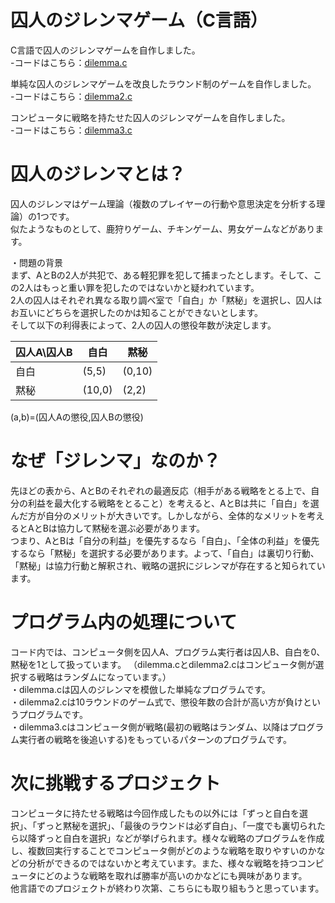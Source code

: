# 囚人のジレンマゲーム（C言語）
C言語で囚人のジレンマゲームを自作しました。<br>
-コードはこちら：[dilemma.c](dilemma.c/)　<br>

単純な囚人のジレンマゲームを改良したラウンド制のゲームを自作しました。<br>
-コードはこちら：[dilemma2.c](dilemma2.c/) <br>

コンピュータに戦略を持たせた囚人のジレンマゲームを自作しました。<br>
-コードはこちら：[dilemma3.c](dilemma3.c/) 

# 囚人のジレンマとは？
囚人のジレンマはゲーム理論（複数のプレイヤーの行動や意思決定を分析する理論）の1つです。<br>
似たようなものとして、鹿狩りゲーム、チキンゲーム、男女ゲームなどがあります。<br>

・問題の背景<br>
まず、AとBの2人が共犯で、ある軽犯罪を犯して捕まったとします。そして、この2人はもっと重い罪を犯したのではないかと疑われています。<br>
2人の囚人はそれぞれ異なる取り調べ室で「自白」か「黙秘」を選択し、囚人はお互いにどちらを選択したのかは知ることができないとします。<br>
そして以下の利得表によって、2人の囚人の懲役年数が決定します。<br>

| 囚人A\囚人B| 自白 | 黙秘 |
| ------- | ------- | ------- |
| 自白 | (5,5) | (0,10) |
| 黙秘| (10,0) | (2,2) |

(a,b)=(囚人Aの懲役,囚人Bの懲役)

# なぜ「ジレンマ」なのか？
先ほどの表から、AとBのそれぞれの最適反応（相手がある戦略をとる上で、自分の利益を最大化する戦略をとること）を考えると、AとBは共に「自白」を選んだ方が自分のメリットが大きいです。しかしながら、全体的なメリットを考えるとAとBは協力して黙秘を選ぶ必要があります。<br>
つまり、AとBは「自分の利益」を優先するなら「自白」、「全体の利益」を優先するなら「黙秘」を選択する必要があります。よって、「自白」は裏切り行動、「黙秘」は協力行動と解釈され、戦略の選択にジレンマが存在すると知られています。

# プログラム内の処理について
コード内では、コンピュータ側を囚人A、プログラム実行者は囚人B、自白を0、黙秘を1として扱っています。
（dilemma.cとdilemma2.cはコンピュータ側が選択する戦略はランダムになっています。）<br>
・dilemma.cは囚人のジレンマを模倣した単純なプログラムです。<br>
・dilemma2.cは10ラウンドのゲーム式で、懲役年数の合計が高い方が負けというプログラムです。<br>
・dilemma3.cはコンピュータ側が戦略(最初の戦略はランダム、以降はプログラム実行者の戦略を後追いする)をもっているパターンのプログラムです。<br>

# 次に挑戦するプロジェクト
コンピュータに持たせる戦略は今回作成したもの以外には「ずっと自白を選択」、「ずっと黙秘を選択」、「最後のラウンドは必ず自白」、「一度でも裏切られたら以降ずっと自白を選択」などが挙げられます。様々な戦略のプログラムを作成し、複数回実行することでコンピュータ側がどのような戦略を取りやすいのかなどの分析ができるのではないかと考えています。また、様々な戦略を持つコンピュータにどのような戦略を取れば勝率が高いのかなどにも興味があります。<br>
他言語でのプロジェクトが終わり次第、こちらにも取り組もうと思っています。

